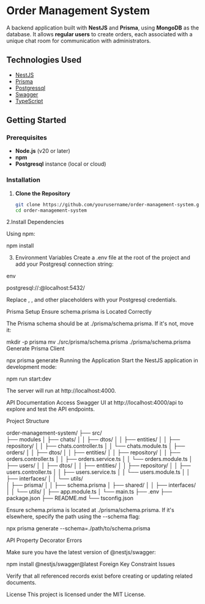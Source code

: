 # Order Management System

A backend application built with **NestJS** and **Prisma**, using **MongoDB** as the database. It allows **regular users** to create orders, each associated with a unique chat room for communication with administrators.

## Technologies Used

- [NestJS](https://nestjs.com/)
- [Prisma](https://www.prisma.io/)
- [Postgressql](https://www.postgresql.com/)
- [Swagger](https://swagger.io/)
- [TypeScript](https://www.typescriptlang.org/)

## Getting Started

### Prerequisites

- **Node.js** (v20 or later)
- **npm**
- **Postgresql** instance (local or cloud)

### Installation

1. **Clone the Repository**

   ```bash
   git clone https://github.com/yourusername/order-management-system.git
   cd order-management-system

2.Install Dependencies

Using npm:

npm install


3. Environment Variables
Create a .env file at the root of the project and add your Postgresql connection string:

env

postgresql://<username>:<password>@localhost:5432/<DatabaseName>

Replace <username>, <password>, <DatabaseName> and other placeholders with your Postgresql credentials.

Prisma Setup
Ensure schema.prisma is Located Correctly

The Prisma schema should be at ./prisma/schema.prisma. If it's not, move it:


mkdir -p prisma
mv ./src/prisma/schema.prisma ./prisma/schema.prisma
Generate Prisma Client


npx prisma generate
Running the Application
Start the NestJS application in development mode:


npm run start:dev

The server will run at http://localhost:4000.

API Documentation
Access Swagger UI at http://localhost:4000/api to explore and test the API endpoints.

Project Structure

order-management-system/
├── src/   
├── modules
│   ├── chats/
│   │   ├── dtos/
│   │   ├── entities/
│   │   ├── repository/
│   │   ├── chats.controller.ts
│   │   └── chats.module.ts
│   ├── orders/
│   │   ├── dtos/
│   │   ├── entities/
│   │   ├── repository/
│   │   ├── orders.controller.ts
│   │   ├── orders.service.ts
│   │   └── orders.module.ts
│   ├── users/
│   │   ├── dtos/
│   │   ├── entities/
│   │   ├── repository/
│   │   ├── users.controller.ts
│   │   ├── users.service.ts
│   │   └── users.module.ts 
│   │   ├── interfaces/
│   │   └── utils/  
│   ├── prisma/
│   │   ├── schema.prisma
│   ├── shared/
│   │   ├── interfaces/
│   │   └── utils/
│   ├── app.module.ts
│   └── main.ts
├── .env
├── package.json
├── README.md
└── tsconfig.json


Ensure schema.prisma is located at ./prisma/schema.prisma. If it's elsewhere, specify the path using the --schema flag:

npx prisma generate --schema=./path/to/schema.prisma

API Property Decorator Errors

Make sure you have the latest version of @nestjs/swagger:


npm install @nestjs/swagger@latest
Foreign Key Constraint Issues

Verify that all referenced records exist before creating or updating related documents.

License
This project is licensed under the MIT License.






